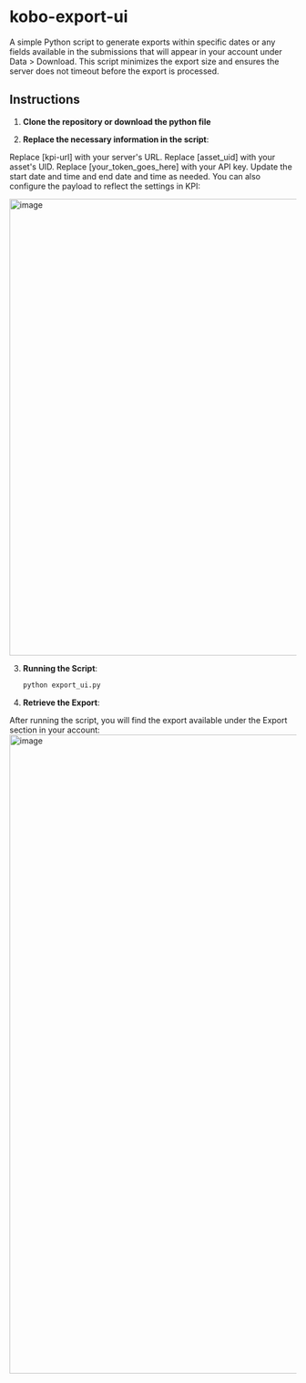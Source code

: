 # kobo-export-ui

A simple Python script to generate exports within specific dates or any fields available in the submissions that will appear in your account under Data > Download. This script minimizes the export size and ensures the server does not timeout before the export is processed.

## Instructions

1. **Clone the repository or download the python file**

3. **Replace the necessary information in the script**:

Replace [kpi-url] with your server's URL.
Replace [asset_uid] with your asset's UID.
Replace [your_token_goes_here] with your API key.
Update the start date and time and end date and time as needed.
You can also configure the payload to reflect the settings in KPI:

<img width="802" alt="image" src="https://github.com/user-attachments/assets/2339d392-0f86-4536-882c-1f7096395e37" />

3. **Running the Script**:

    ```bash
    python export_ui.py
    ```

3. **Retrieve the Export**:

After running the script, you will find the export available under the Export section in your account:
<img width="1122" alt="image" src="https://github.com/user-attachments/assets/c1d68ba7-8aa9-4103-8e38-611ca6dcbed2" />

